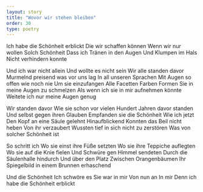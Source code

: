 ```yaml
---
layout: story
title: "Wovor wir stehen bleiben"
order: 30
type: poetry
---
```


Ich habe die Schönheit erblickt
Die wir schaffen können
Wenn wir nur wollen
Solch Schönheit
Dass ich Tränen in den Augen
Und Klumpen im Hals
Nicht verhindern konnte

Und ich war nicht allein
Und wollte es nicht sein
Wir alle standen davor
Murmelnd preisend was vor uns lag
In all unseren Sprachen
Mit Augen so offen wie noch nie
Um sie einzufangen
Alle Facetten
Farben
Formen
Sie in meine Augen zu schmelzen
Als wenn ich sie in mir aufnehmen könnte
Weitete ich nur meine Augen genug

Wir standen davor
Wie sie schon vor vielen Hundert Jahren davor standen
Und selbst gegen ihren Glauben
Empfanden sie die Schönheit
Wie ich jetzt
Den Kopf an eine Säule gelehnt
Hinaufblickend
Konnten das Beil nicht heben
Von ihr verzaubert
Wussten tief in sich nicht zu zerstören
Was von solcher Schönheit ist

So schritt ich
Wo sie einst ihre Füße setzten
Wo sie ihre Teppiche auflegten
Wo sie auf die Knie fielen
Und Schwüre gen Himmel sendeten
Durch die Säulenhalle hindurch
Und über den Platz 
Zwischen Orangenbäumen
Ihr Spiegelbild in einem Brunnen erhaschend

Und die Schönheit
Ich schwöre es
Sie war in mir
Von nun an
In mir
Denn ich habe die Schönheit erblickt
